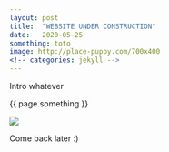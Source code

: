 ```yaml
---
layout: post
title:  "WEBSITE UNDER CONSTRUCTION"
date:   2020-05-25
something: toto
image: http://place-puppy.com/700x400
<!-- categories: jekyll -->
---
```


<p>Intro whatever</p>
<p>{{ page.something }}</p>
<!-- <img src="https://placekitten.com/g/200/300"><br/> -->
<p><img src="{{ page.image }}"></p>
<p>Come back later :)</p>